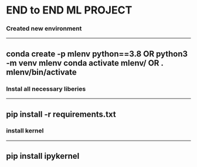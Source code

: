 # END to END ML PROJECT

### Created new environment
---
conda create -p mlenv python==3.8     OR  python3 -m venv mlenv
conda activate mlenv/                 OR  . mlenv/bin/activate
---
### Instal all necessary liberies
---
pip install -r requirements.txt
---
### install kernel
---
pip install ipykernel
---

